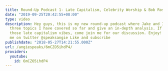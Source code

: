 ```yaml
---
title: Round-Up Podcast 1- Late Capitalism, Celebrity Worship & Bob Ross
date: "2019-09-25T20:42:55+08:00"
type: video
description: Hey guys, this is my new round-up podcast where Jake and I discuss the
  three topics I have covered so far and give an in-depth analysis. If you are feeling
  those late capitalism vibes, come join me for our discussion. Enjoy! Please follow
  me on twitter @speaksangie Like and subscribe
publishdate: "2018-05-27T14:21:55.000Z"
url: /angiespeaks/6mCZO5ihdP4/
providers:
  youtube:
    id: 6mCZO5ihdP4
---
```

